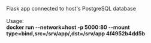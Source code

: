 Flask app connected to host's PostgreSQL database<br /><br />
Usage:<br />
**docker run --network=host -p 5000:80 --mount type=bind,src=/srv/app/,dst=/srv/app 4f4952b4dd5b**